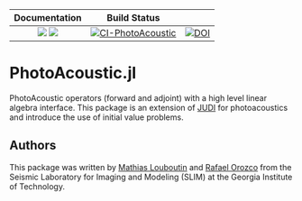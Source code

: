 
| **Documentation**     | **Build Status**    |       | 
|:---------------------:|:-------------------:|:-------------------:|
| [![][docs-stable-img]][docs-stable-status] [![][docs-dev-img]][docs-dev-status] | [![CI-PhotoAcoustic](https://github.com/slimgroup/PhotoAcoustic.jl/actions/workflows/CI.yml/badge.svg)](https://github.com/slimgroup/PhotoAcoustic.jl/actions/workflows/CI.yml) |  [![DOI](https://zenodo.org/badge/509555475.svg)](https://zenodo.org/badge/latestdoi/509555475) |

# PhotoAcoustic.jl

PhotoAcoustic operators (forward and adjoint) with a high level linear algebra interface. This package is an extension of [JUDI] for photoacoustics and introduce the use of initial value problems.

## Authors

This package was written by [Mathias Louboutin](https://mloubout.github.io/) and [Rafael Orozco](https://github.com/rafaelorozco) from the Seismic Laboratory for Imaging and Modeling (SLIM) at the Georgia Institute of Technology.


[docs-stable-img]:https://img.shields.io/badge/docs-stable-blue.svg?style=plastic
[docs-stable-status]:https://slimgroup.github.io/PhotoAcoustic.jl/stable

[docs-dev-img]:https://img.shields.io/badge/docs-dev-blue.svg
[docs-dev-status]:https://slimgroup.github.io/PhotoAcoustic.jl/dev


[JUDI]:https://github.com/slimgroup/JUDI.jl

